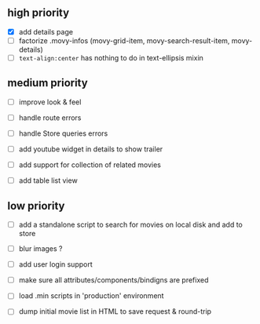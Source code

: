 ## high priority

- [x] add details page
- [ ] factorize .movy-infos (movy-grid-item, movy-search-result-item, movy-details)
- [ ] `text-align:center` has nothing to do in text-ellipsis mixin

## medium priority

- [ ] improve look & feel
- [ ] handle route errors
- [ ] handle Store queries errors

- [ ] add youtube widget in details to show trailer
- [ ] add support for collection of related movies
- [ ] add table list view

## low priority

- [ ] add a standalone script to search for movies on local disk and add to store
- [ ] blur images ?

- [ ] add user login support

- [ ] make sure all attributes/components/bindigns are prefixed
- [ ] load .min scripts in 'production' environment
- [ ] dump initial movie list in HTML to save request & round-trip
